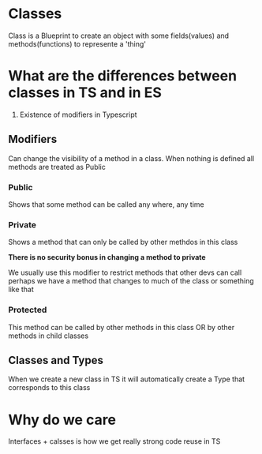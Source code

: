 # Classes

Class is a Blueprint to create an object with some fields(values) and methods(functions) to represente a 'thing'

# What are the differences between classes in TS and in ES

1. Existence of modifiers in Typescript

## Modifiers

Can change the visibility of a method in a class. When nothing is defined all methods are treated as Public

### Public

Shows that some method can be called any where, any time

### Private

Shows a method that can only be called by other methdos in this class

**There is no security bonus in changing a method to private**

We usually use this modifier to restrict methods that other devs can call
perhaps we have a method that changes to much of the class or something like that

### Protected

This method can be called by other methods in this class OR by other methods in child classes

## Classes and Types

When we create a new class in TS it will automatically create a Type that corresponds to this class

# Why do we care

Interfaces + calsses is how we get really strong code reuse in TS

